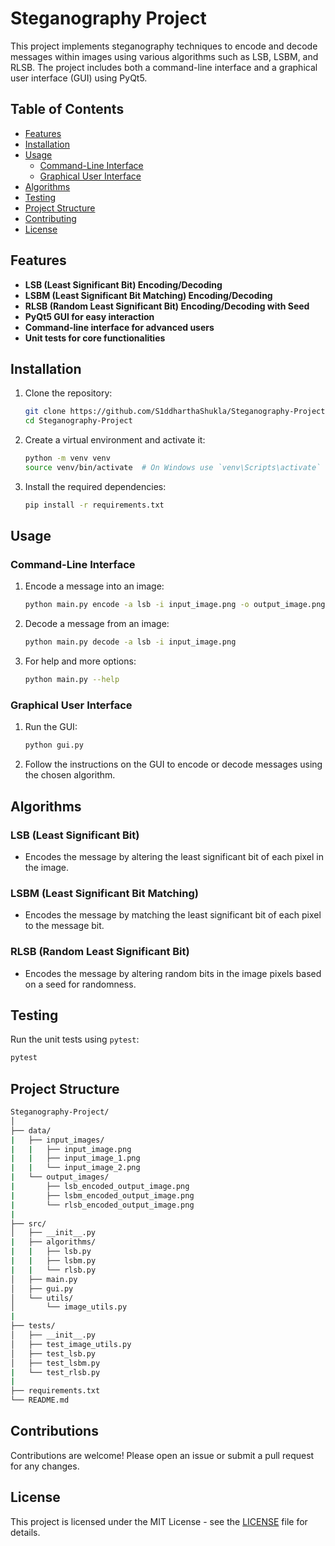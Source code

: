 # Steganography Project

This project implements steganography techniques to encode and decode messages within images using various algorithms such as LSB, LSBM, and RLSB. The project includes both a command-line interface and a graphical user interface (GUI) using PyQt5.

## Table of Contents

- [Features](#features)
- [Installation](#installation)
- [Usage](#usage)
  - [Command-Line Interface](#command-line-interface)
  - [Graphical User Interface](#graphical-user-interface)
- [Algorithms](#algorithms)
- [Testing](#testing)
- [Project Structure](#project-structure)
- [Contributing](#contributing)
- [License](#license)

## Features

- **LSB (Least Significant Bit) Encoding/Decoding**
- **LSBM (Least Significant Bit Matching) Encoding/Decoding**
- **RLSB (Random Least Significant Bit) Encoding/Decoding with Seed**
- **PyQt5 GUI for easy interaction**
- **Command-line interface for advanced users**
- **Unit tests for core functionalities**

## Installation

1. Clone the repository:
    ```sh
    git clone https://github.com/S1ddharthaShukla/Steganography-Project.git
    cd Steganography-Project
    ```

2. Create a virtual environment and activate it:
    ```sh
    python -m venv venv
    source venv/bin/activate  # On Windows use `venv\Scripts\activate`
    ```

3. Install the required dependencies:
    ```sh
    pip install -r requirements.txt
    ```

## Usage

### Command-Line Interface

1. Encode a message into an image:
    ```sh
    python main.py encode -a lsb -i input_image.png -o output_image.png -m "Your secret message"
    ```

2. Decode a message from an image:
    ```sh
    python main.py decode -a lsb -i input_image.png
    ```

3. For help and more options:
    ```sh
    python main.py --help
    ```

### Graphical User Interface

1. Run the GUI:
    ```sh
    python gui.py
    ```

2. Follow the instructions on the GUI to encode or decode messages using the chosen algorithm.

## Algorithms

### LSB (Least Significant Bit)
- Encodes the message by altering the least significant bit of each pixel in the image.

### LSBM (Least Significant Bit Matching)
- Encodes the message by matching the least significant bit of each pixel to the message bit.

### RLSB (Random Least Significant Bit)
- Encodes the message by altering random bits in the image pixels based on a seed for randomness.

## Testing

Run the unit tests using `pytest`:
```sh
pytest
```

## Project Structure

```sh
Steganography-Project/
│
├── data/
|   ├── input_images/
|   |   ├── input_image.png
|   |   ├── input_image_1.png
|   |   └── input_image_2.png
|   └── output_images/
|       ├── lsb_encoded_output_image.png
|       ├── lsbm_encoded_output_image.png
|       └── rlsb_encoded_output_image.png
|
├── src/
│   ├── __init__.py
|   ├── algorithms/
|   |   ├── lsb.py
|   |   ├── lsbm.py
|   |   └── rlsb.py
│   ├── main.py
│   ├── gui.py
│   └── utils/
│       └── image_utils.py
|
├── tests/
│   ├── __init__.py
│   ├── test_image_utils.py
│   ├── test_lsb.py
│   ├── test_lsbm.py
|   └── test_rlsb.py
|
├── requirements.txt
└── README.md
```

## Contributions

Contributions are welcome! Please open an issue or submit a pull request for any changes.

## License

This project is licensed under the MIT License - see the [LICENSE](https://github.com/S1ddharthaShukla/Steganography-Project?tab=MIT-1-ov-file) file for details.
